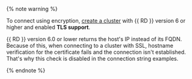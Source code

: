 {% note warning %}

To connect using encryption, [create a cluster](../../../../managed-redis/operations/cluster-create.md) with {{ RD }} version 6 or higher and enabled **TLS support**.

{{ RD }} version 6.0 or lower returns the host's IP instead of its FQDN. Because of this, when connecting to a cluster with SSL, hostname verification for the certificate fails and the connection isn't established. That's why this check is disabled in the connection string examples.

{% endnote %}
